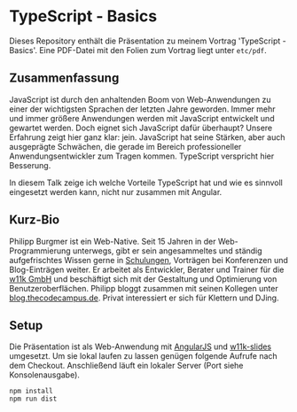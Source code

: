 # TypeScript - Basics

Dieses Repository enthält die Präsentation zu meinem Vortrag 'TypeScript - Basics'. Eine PDF-Datei mit den Folien zum Vortrag liegt unter ```etc/pdf```.

## Zusammenfassung

JavaScript ist durch den anhaltenden Boom von Web-Anwendungen zu einer der wichtigsten Sprachen der letzten Jahre geworden. Immer mehr und immer größere Anwendungen werden mit JavaScript entwickelt und gewartet werden. Doch eignet sich JavaScript dafür überhaupt? Unsere Erfahrung zeigt hier ganz klar: jein.
JavaScript hat seine Stärken, aber auch ausgeprägte Schwächen, die gerade im Bereich professioneller Anwendungsentwickler zum Tragen kommen. TypeScript verspricht hier Besserung.

In diesem Talk zeige ich welche Vorteile TypeScript hat und wie es sinnvoll eingesetzt werden kann, nicht nur zusammen mit Angular.


## Kurz-Bio

Philipp Burgmer ist ein Web-Native. Seit 15 Jahren in der Web-Programmierung unterwegs, gibt er sein angesammeltes und ständig aufgefrischtes Wissen gerne in [Schulungen](https://www.thecodecampus.de), Vorträgen bei Konferenzen und Blog-Einträgen weiter. Er arbeitet als Entwickler, Berater und Trainer für die [w11k GmbH](http://w11k.de) und beschäftigt sich mit der Gestaltung und Optimierung von Benutzeroberflächen. Philipp bloggt zusammen mit seinen Kollegen unter [blog.thecodecampus.de](blog.thecodecampus.de). Privat interessiert er sich für Klettern und DJing.


## Setup

Die Präsentation ist als Web-Anwendung mit [AngularJS](https://angularjs.org/) und [w11k-slides](https://github.com/w11k/w11k-slides) umgesetzt. Um sie lokal laufen zu lassen genügen folgende Aufrufe nach dem Checkout. Anschließend läuft ein lokaler Server (Port siehe Konsolenausgabe).

```
npm install
npm run dist
```
